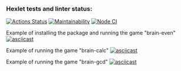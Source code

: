 ### Hexlet tests and linter status:

[![Actions Status](https://github.com/Evgen-Polyanskii/backend-project-lvl1/workflows/hexlet-check/badge.svg)](https://github.com/Evgen-Polyanskii/backend-project-lvl1/actions)
[![Maintainability](https://api.codeclimate.com/v1/badges/dfc50c2d88cd46d069c1/maintainability)](https://codeclimate.com/github/Evgen-Polyanskii/backend-project-lvl1)
[![Node CI](https://github.com/Evgen-Polyanskii/backend-project-lvl1/actions/workflows/ci.yml/badge.svg)](https://github.com/Evgen-Polyanskii/backend-project-lvl1/actions)

Example of installing the package and running the game "brain-even"
[![asciicast](https://asciinema.org/a/n9tfn1Y6UzyzZyIumFu2o1csM.svg)](https://asciinema.org/a/n9tfn1Y6UzyzZyIumFu2o1csM)

Example of running the game "brain-calc"
[![asciicast](https://asciinema.org/a/77lgDCMJCdI5dyrB20fZLhdcg.svg)](https://asciinema.org/a/77lgDCMJCdI5dyrB20fZLhdcg)

Example of running the game "brain-gcd"
[![asciicast](https://asciinema.org/a/Ws4Ja1vHgPTeWe4h18lMj7xwY.svg)](https://asciinema.org/a/Ws4Ja1vHgPTeWe4h18lMj7xwY)
